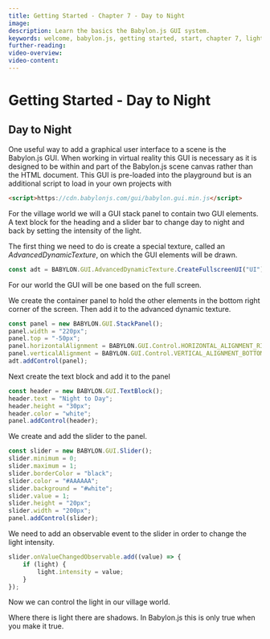 ```yaml
---
title: Getting Started - Chapter 7 - Day to Night
image: 
description: Learn the basics the Babylon.js GUI system.
keywords: welcome, babylon.js, getting started, start, chapter 7, lighting, lights, spotlight, gui
further-reading:
video-overview:
video-content:
---
```


# Getting Started - Day to Night

## Day to Night
One useful way to add a graphical user interface to a scene is the Babylon.js GUI. When working in virtual reality this GUI is necessary as it is designed to be within and part of the Babylon.js scene canvas rather than the HTML document. This GUI is pre-loaded into the playground but is an additional script to load in your own projects with

```html
<script>https://cdn.babylonjs.com/gui/babylon.gui.min.js</script>
```
For the village world we will a GUI stack panel to contain two GUI elements. A text block for the heading and a slider bar to change day to night and back by setting the intensity of the light.

The first thing we need to do is create a special texture, called an *AdvancedDynamicTexture*, on which the GUI elements will be drawn.

```javascript
const adt = BABYLON.GUI.AdvancedDynamicTexture.CreateFullscreenUI("UI");
```

For our world the GUI will be one based on the full screen.

We create the container panel to hold the other elements in the bottom right corner of the screen. Then add it to the advanced dynamic texture.

```javascript
const panel = new BABYLON.GUI.StackPanel();
panel.width = "220px";
panel.top = "-50px";
panel.horizontalAlignment = BABYLON.GUI.Control.HORIZONTAL_ALIGNMENT_RIGHT;
panel.verticalAlignment = BABYLON.GUI.Control.VERTICAL_ALIGNMENT_BOTTOM;
adt.addControl(panel);
```

Next create the text block and add it to the panel
```javascript
const header = new BABYLON.GUI.TextBlock();
header.text = "Night to Day";
header.height = "30px";
header.color = "white";
panel.addControl(header); 
```

We create and add the slider to the panel.
```javascript
const slider = new BABYLON.GUI.Slider();
slider.minimum = 0;
slider.maximum = 1;
slider.borderColor = "black";
slider.color = "#AAAAAA";
slider.background = "#white";
slider.value = 1;
slider.height = "20px";
slider.width = "200px";
panel.addControl(slider);
```

We need to add an observable event to the slider in order to change the light intensity.
```javascript
slider.onValueChangedObservable.add((value) => {
    if (light) {
        light.intensity = value;
    }
});
```

Now we can control the light in our village world.

<Playground id="#KBS9I5#95" title="Adding a Gui Slider" description="Add a gui slider that controls the lighting in the village." image="/img/playgroundsAndNMEs/gettingStartedGUI1.jpg"/>

Where there is light there are shadows. In Babylon.js this is only true when you make it true.